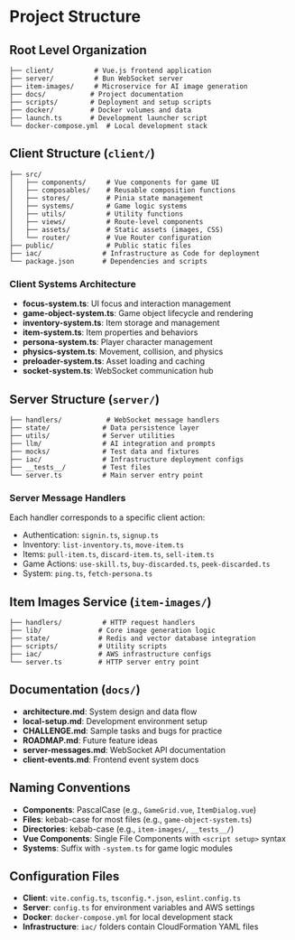 # Project Structure

## Root Level Organization

```
├── client/          # Vue.js frontend application
├── server/          # Bun WebSocket server
├── item-images/     # Microservice for AI image generation
├── docs/           # Project documentation
├── scripts/        # Deployment and setup scripts
├── docker/         # Docker volumes and data
├── launch.ts       # Development launcher script
└── docker-compose.yml  # Local development stack
```

## Client Structure (`client/`)

```
├── src/
│   ├── components/     # Vue components for game UI
│   ├── composables/    # Reusable composition functions
│   ├── stores/         # Pinia state management
│   ├── systems/        # Game logic systems
│   ├── utils/          # Utility functions
│   ├── views/          # Route-level components
│   ├── assets/         # Static assets (images, CSS)
│   └── router/         # Vue Router configuration
├── public/             # Public static files
├── iac/               # Infrastructure as Code for deployment
└── package.json       # Dependencies and scripts
```

### Client Systems Architecture

- **focus-system.ts**: UI focus and interaction management
- **game-object-system.ts**: Game object lifecycle and rendering
- **inventory-system.ts**: Item storage and management
- **item-system.ts**: Item properties and behaviors
- **persona-system.ts**: Player character management
- **physics-system.ts**: Movement, collision, and physics
- **preloader-system.ts**: Asset loading and caching
- **socket-system.ts**: WebSocket communication hub

## Server Structure (`server/`)

```
├── handlers/           # WebSocket message handlers
├── state/             # Data persistence layer
├── utils/             # Server utilities
├── llm/               # AI integration and prompts
├── mocks/             # Test data and fixtures
├── iac/               # Infrastructure deployment configs
├── __tests__/         # Test files
└── server.ts          # Main server entry point
```

### Server Message Handlers

Each handler corresponds to a specific client action:

- Authentication: `signin.ts`, `signup.ts`
- Inventory: `list-inventory.ts`, `move-item.ts`
- Items: `pull-item.ts`, `discard-item.ts`, `sell-item.ts`
- Game Actions: `use-skill.ts`, `buy-discarded.ts`, `peek-discarded.ts`
- System: `ping.ts`, `fetch-persona.ts`

## Item Images Service (`item-images/`)

```
├── handlers/          # HTTP request handlers
├── lib/              # Core image generation logic
├── state/            # Redis and vector database integration
├── scripts/          # Utility scripts
├── iac/              # AWS infrastructure configs
└── server.ts         # HTTP server entry point
```

## Documentation (`docs/`)

- **architecture.md**: System design and data flow
- **local-setup.md**: Development environment setup
- **CHALLENGE.md**: Sample tasks and bugs for practice
- **ROADMAP.md**: Future feature ideas
- **server-messages.md**: WebSocket API documentation
- **client-events.md**: Frontend event system docs

## Naming Conventions

- **Components**: PascalCase (e.g., `GameGrid.vue`, `ItemDialog.vue`)
- **Files**: kebab-case for most files (e.g., `game-object-system.ts`)
- **Directories**: kebab-case (e.g., `item-images/`, `__tests__/`)
- **Vue Components**: Single File Components with `<script setup>` syntax
- **Systems**: Suffix with `-system.ts` for game logic modules

## Configuration Files

- **Client**: `vite.config.ts`, `tsconfig.*.json`, `eslint.config.ts`
- **Server**: `config.ts` for environment variables and AWS settings
- **Docker**: `docker-compose.yml` for local development stack
- **Infrastructure**: `iac/` folders contain CloudFormation YAML files
